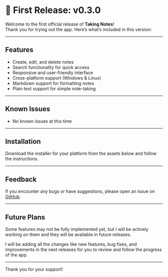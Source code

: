 # 🎉 First Release: v0.3.0

Welcome to the first official release of **Taking Notes**!  
Thank you for trying out the app. Here’s what’s included in this version:

---

## Features

- Create, edit, and delete notes
- Search functionality for quick access
- Responsive and user-friendly interface
- Cross-platform support (Windows & Linux)
- Markdown support for formatting notes
- Plain text support for simple note-taking

---

## Known Issues

- No known issues at this time

---

## Installation

Download the installer for your platform from the assets below and follow the instructions.

---

## Feedback

If you encounter any bugs or have suggestions, please open an issue on [GitHub](https://github.com/AlejandroDalzotto/taking-notes/issues).

---

## Future Plans

Some features may not be fully implemented yet, but I will be actively working on them and they will be available in future releases.

I will be adding all the changes like new features, bug fixes, and improvements in the next releases for you to review and follow the progress of the app.

---

Thank you for your support!
